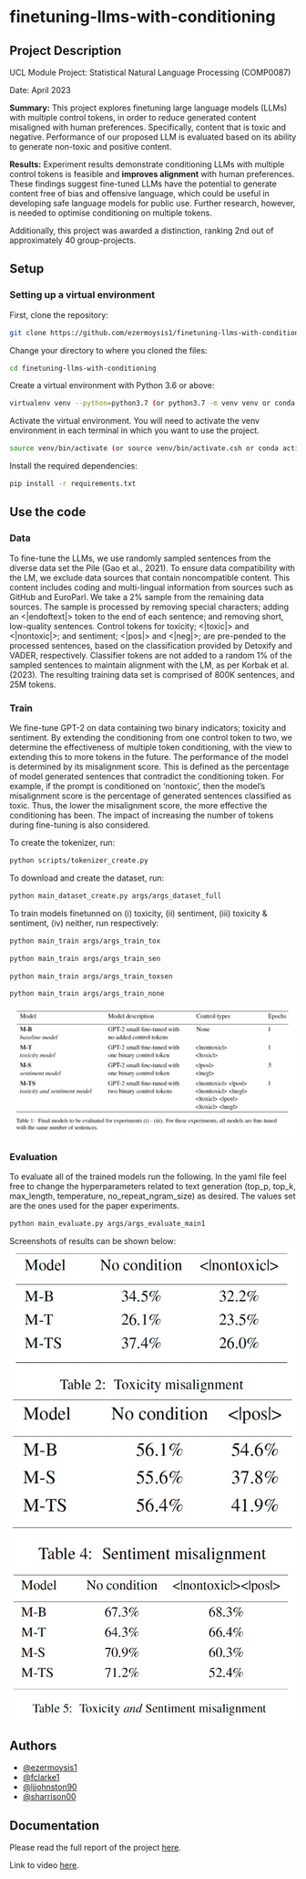 # finetuning-llms-with-conditioning

## Project Description

UCL Module Project: Statistical Natural Language Processing (COMP0087)

Date: April 2023

**Summary:** This project explores finetuning large language models (LLMs) with multiple control tokens, in order to reduce generated content misaligned with human preferences. Specifically, content that is toxic and negative. Performance of our proposed LLM is evaluated based on its ability to generate non-toxic and positive content. 

**Results:** Experiment results demonstrate conditioning LLMs with multiple control tokens is feasible and **improves alignment** with human preferences. These findings suggest fine-tuned LLMs have the potential to generate content free of bias and offensive language, which could be useful in developing safe language models for public use. Further research, however, is needed to optimise conditioning on multiple tokens. 

Additionally, this project was awarded a distinction, ranking 2nd out of approximately 40 group-projects. 

## Setup

### Setting up a virtual environment
First, clone the repository:

```bash
git clone https://github.com/ezermoysis1/finetuning-llms-with-conditioning
```

Change your directory to where you cloned the files:

```bash
cd finetuning-llms-with-conditioning
```

Create a virtual environment with Python 3.6 or above:

```bash
virtualenv venv --python=python3.7 (or python3.7 -m venv venv or conda create -n multiqa python=3.7)
```

Activate the virtual environment. You will need to activate the venv environment in each terminal in which you want to use the project.

```bash
source venv/bin/activate (or source venv/bin/activate.csh or conda activate multiqa)
```

Install the required dependencies:

```bash
pip install -r requirements.txt
```
    
## Use the code

### Data

To fine-tune the LLMs, we use randomly sampled sentences from the diverse data set the Pile (Gao et al., 2021). To ensure data compatibility with the LM, we exclude data sources that contain noncompatible content. This content includes coding and multi-lingual information from sources such as
GitHub and EuroParl. We take a 2% sample from the remaining data sources. The sample is processed by removing special characters; adding an <|endoftext|> token to the end of each sentence; and removing short,
low-quality sentences. Control tokens for toxicity; <|toxic|> and <|nontoxic|>; and sentiment; <|pos|>
and <|neg|>; are pre-pended to the processed sentences, based on the classification provided by Detoxify and VADER, respectively. Classifier tokens are not added to a random 1% of the sampled sentences to maintain alignment with the LM, as per Korbak et al. (2023). The resulting training data set is comprised of 800K sentences, and 25M tokens.

### Train

We fine-tune GPT-2 on data containing two binary indicators; toxicity and sentiment. By extending the conditioning from one control token to two, we determine the effectiveness of multiple token conditioning, with the view to extending this to more tokens in the future. The performance of the model is determined by its misalignment score. This is defined as the percentage of model generated sentences that contradict the conditioning token. For example, if the prompt is conditioned on ‘nontoxic’, then the model’s misalignment score is the percentage of generated sentences classified as toxic. Thus, the lower the misalignment score, the more effective the conditioning has been. The impact of increasing the number of tokens during fine-tuning is also considered.

To create the tokenizer, run:

```bash
python scripts/tokenizer_create.py
```

To download and create the dataset, run:

```bash
python main_dataset_create.py args/args_dataset_full
```

To train models finetunned on (i) toxicity, (ii) sentiment, (iii) toxicity & sentiment, (iv) neither, run respectively:
```bash
python main_train args/args_train_tox
```
```bash
python main_train args/args_train_sen
```
```bash
python main_train args/args_train_toxsen
```
```bash
python main_train args/args_train_none
```

![Project Logo](./images/models.png)

### Evaluation 

To evaluate all of the trained models run the following. In the yaml file feel free to change the hyperparameters related to text generation (top_p, top_k, max_length, temperature, no_repeat_ngram_size) as desired. The values set are the ones used for the paper experiments. 

```bash
python main_evaluate.py args/args_evaluate_main1
```

Screenshots of results can be shown below:
![Project Logo](./images/table2.png)
![Project Logo](./images/table4.png)
![Project Logo](./images/table5.png)


## Authors

- [@ezermoysis1](https://github.com/ezermoysis1)
- [@fclarke1](https://github.com/fclarke1)
- [@ljjohnston90](https://github.com/ljjohnston90)
- [@sharrison00](https://github.com/sharrison00)

## Documentation
Please read the full report of the project [here](https://drive.google.com/file/d/1-lac-XNLTj-8RI8X6_g2iqUPp0JDxfWo/view?usp=sharing).

Link to video [here](https://drive.google.com/file/d/1bimKTSbA4TTgJOIKiICw0iY0xpcYuSJd/view?usp=sharing).
